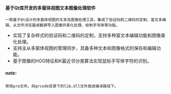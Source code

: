 #### 基于Qt库开发的多窗体视图文本图像处理软件
    一款基于Qt设计的多窗体视图的文本及图像处理工具，集成了验证码和二维码的定制、富文本编辑、从文件浏览器或截屏导入图像并美化处理、绘制手写体等功能。
* 实现了复杂样式的验证码和二维码的定制，支持多种富文本编辑功能和图像美化处理。
* 支持主从多窗体视图的管理同步，具备多种文本和图像格式的保存和编辑功能。
* 基于图像的HOG特征和K最近邻分类算法实现鼠标手写体字符的识别。

##### note:
    修改pro文件。将qrcode目录下的lib,dll文件放进编译路径下。